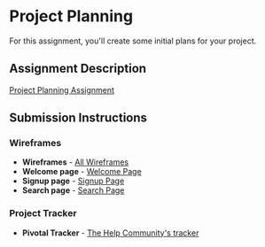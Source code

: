 # Project Planning
For this assignment, you'll create some initial plans for your project.

## Assignment Description
[Project Planning Assignment](https://education.launchcode.org/liftoff/assignments/planning/)

## Submission Instructions

### Wireframes
- **Wireframes** - [All Wireframes](./THE-Wireframes.pdf)
- **Welcome page** - [Welcome Page](./welcome-page.pdf)
- **Signup page** - [Signup Page](./signup-page.pdf)
- **Search page** - [Search Page](./search-page.pdf)

### Project Tracker

- **Pivotal Tracker** - [The Help Community's tracker](https://www.pivotaltracker.com/n/projects/2158166)